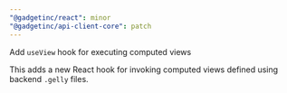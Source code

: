 ```yaml
---
"@gadgetinc/react": minor
"@gadgetinc/api-client-core": patch
---
```


Add `useView` hook for executing computed views

This adds a new React hook for invoking computed views defined using backend `.gelly` files.

